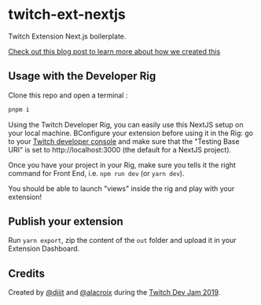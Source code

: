 # twitch-ext-nextjs

Twitch Extension Next.js boilerplate.

[Check out this blog post to learn more about how we created this](https://dev.to/djiit/bootstrapping-a-twitch-extension-with-nextjs-3k7d)

## Usage with the Developer Rig

Clone this repo and open a terminal :

```sh
pnpm i
```

Using the Twitch Developer Rig, you can easily use this NextJS setup on your local machine. BConfigure your extension before using it in the Rig: go to your [Twitch developer console](https://dev.twitch.tv/console) and make sure that the "Testing Base URI" is set to http://localhost:3000 (the default for a NextJS project).

Once you have your project in your Rig, make sure you tells it the right command for Front End, i.e. `npm run dev` (or `yarn dev`).

You should be able to launch "views" inside the rig and play with your extension!

## Publish your extension

Run `yarn export`, zip the content of the `out` folder and upload it in your Extension Dashboard.

## Credits

Created by [@djiit](https://github.com/Djiit) and [@alacroix](https://github.com/alacroix) during the [Twitch Dev Jam 2019](https://twitchdevjam.devpost.com/).

